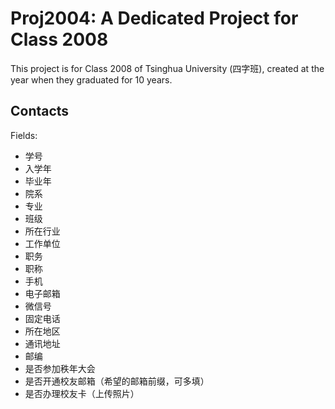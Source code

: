 # Proj2004: A Dedicated Project for Class 2008

This project is for Class 2008 of Tsinghua University (四字班), created at the year when they graduated for 10 years.

## Contacts

Fields:

* 学号
* 入学年
* 毕业年
* 院系
* 专业
* 班级
* 所在行业
* 工作单位
* 职务
* 职称
* 手机
* 电子邮箱
* 微信号
* 固定电话
* 所在地区
* 通讯地址
* 邮编
* 是否参加秩年大会
* 是否开通校友邮箱（希望的邮箱前缀，可多填）
* 是否办理校友卡（上传照片）
